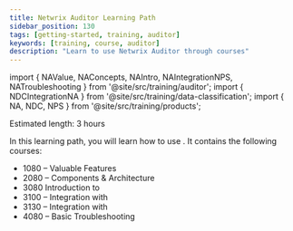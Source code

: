 ```yaml
---
title: Netwrix Auditor Learning Path
sidebar_position: 130
tags: [getting-started, training, auditor]
keywords: [training, course, auditor]
description: "Learn to use Netwrix Auditor through courses"
---
```


import { NAValue, NAConcepts, NAIntro, NAIntegrationNPS, NATroubleshooting } from '@site/src/training/auditor';
import { NDCIntegrationNA } from '@site/src/training/data-classification';
import { NA, NDC, NPS } from '@site/src/training/products';


Estimated length: 3 hours

In this learning path, you will learn how to use <NA />. It contains the following courses:

* 1080 <NA /> – Valuable Features
* 2080 <NA /> – Components & Architecture
* 3080 Introduction to <NA />
* 3100 <NA /> – Integration with <NPS />
* 3130 <NDC /> – Integration with <NA />
* 4080 <NA /> – Basic Troubleshooting

<NAValue />

<NAConcepts />

<NAIntro />

<NAIntegrationNPS />

<NDCIntegrationNA />

<NATroubleshooting />
